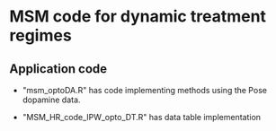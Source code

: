 # MSM code for dynamic treatment regimes

## Application code
* "msm_optoDA.R" has code implementing methods using the Pose dopamine data. 

* "MSM_HR_code_IPW_opto_DT.R" has data table implementation

